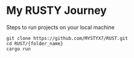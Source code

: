 # My RUSTY Journey

Steps to run projects on your local machine

```
git clone https://github.com/MYSTYX7/RUST.git
cd RUST/{folder_name}
cargo run
```
